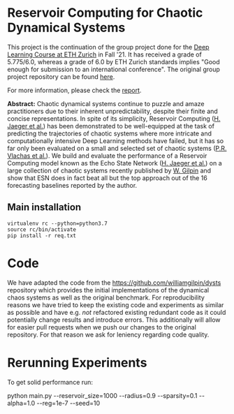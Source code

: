 # Reservoir Computing for Chaotic Dynamical Systems

This project is the continuation of the group project done for the [Deep Learning Course at ETH Zurich](http://da.inf.ethz.ch/teaching/2021/DeepLearning/) in Fall '21. It has received a grade of 5.775/6.0, whereas a grade of 6.0 by ETH Zurich standards implies "Good enough for submission to an international conference". The original group project repository can be found [here](https://github.com/FatjonZOGAJ/dysts/tree/reservoir_computing).

For more information, please check the [report](report.pdf).

__Abstract:__ Chaotic dynamical systems continue to puzzle and amaze practitioners due to their inherent unpredictability, despite their finite and concise representations. In spite of its simplicity, Reservoir Computing ([H. Jaeger et al.](https://www.researchgate.net/publication/215385037_The_echo_state_approach_to_analysing_and_training_recurrent_neural_networks-with_an_erratum_note')) has been demonstrated to be well-equipped at the task of predicting the trajectories of chaotic systems where more intricate and computationally intensive Deep Learning methods have failed, but it has so far only been evaluated on a small and selected set of chaotic systems ([P.R. Vlachas et al.](https://doi.org/10.1016/j.neunet.2020.02.016)). We build and evaluate the performance of a Reservoir Computing model known as the Echo State Network ([H. Jaeger et al.](https://www.researchgate.net/publication/215385037_The_echo_state_approach_to_analysing_and_training_recurrent_neural_networks-with_an_erratum_note')) on a large collection of chaotic systems recently published by [W. Gilpin](https://arxiv.org/abs/2110.05266) and show that ESN does in fact beat all but the top approach out of the 16 forecasting baselines reported by the author.



## Main installation

    virtualenv rc --python=python3.7
    source rc/bin/activate
    pip install -r req.txt

# Code
We have adapted the code from the https://github.com/williamgilpin/dysts repository which provides the initial implementations of the dynamical chaos systems as well as the original benchmark. 
For reproducibility reasons we have tried to keep the existing code and experiments as similar as possible and have e.g. *not* refactored existing redundant code as it could potentially  change results and introduce errors.
This additionally will allow for easier pull requests when we push our changes to the original repository. For that reason we ask for leniency regarding code quality.

# Rerunning Experiments

To get solid performance run:

python main.py --reservoir_size=1000  --radius=0.9 --sparsity=0.1 --alpha=1.0 --reg=1e-7 --seed=10

